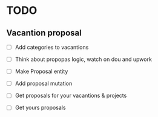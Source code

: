 # TODO

## Vacantion proposal

- [ ] Add categories to vacantions

- [ ] Think about propopas logic, watch on dou and upwork
- [ ] Make Proposal entity
- [ ] Add proposal mutation

- [ ] Get proposals for your vacantions & projects

- [ ] Get yours proposals
